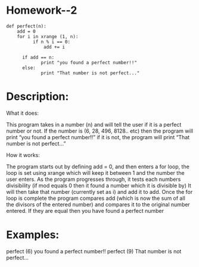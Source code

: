 Homework--2
===========

    def perfect(n):
	    add = 0
	    for i in xrange (1, n):
		      if n % i == 0:
			      add += i

	      if add == n:
                 print "you found a perfect number!!"
          else:
                 print "That number is not perfect..."
                  
Description:
============


What it does:

This program takes in a number (n) and will tell the user if it is a perfect number or not. 
If the number is (6, 28, 496, 8128.. etc) then the program will print “you found a perfect number!!” 
if it is not, the program will print “That number is not perfect...” 

How it works:

The program starts out by defining add = 0, and then enters a for loop, the loop is set using 
xrange which will keep it between 1 and the number the user enters. As the program progresses 
through, it tests each numbers divisibility (if mod equals 0 then it found a number which it 
is divisible by) It will then take that number (currently set as i) and add it to add. Once the 
for loop is complete the program compares add (which is now the sum of all the divisors of the 
entered number) and compares it to the original number entered. If they are equal then you have 
found a perfect number

Examples:
=========

perfect (6)
you found a perfect number!! 
perfect (9)
That number is not perfect...
